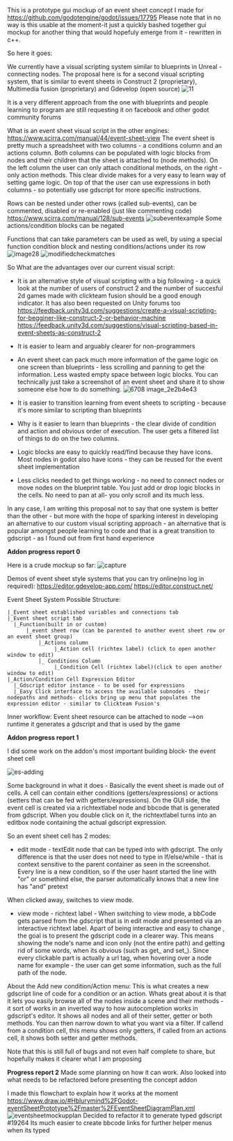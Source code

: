 This is a prototype gui mockup of an event sheet concept I made for 
https://github.com/godotengine/godot/issues/17795
Please note that in no way is this usable at the moment-it just a quickly bashed together gui mockup for another thing that would hopefuly emerge from it - rewritten in c++.

So here it goes:

We currently have a visual scripting system similar to blueprints in Unreal - connecting nodes.
The proposal here is for a second visual scripting system, that is similar to event sheets in Construct 2 (proprietary), Multimedia fusion (proprietary) and Gdevelop (open source)
![11](https://user-images.githubusercontent.com/6495061/37964468-81886d54-31b9-11e8-9ba5-555123ad1fc7.jpg)

It is a very different approach from the one with blueprints and people learning to program are still requesting it on facebook and other godot community forums

What is an event sheet visual script in the other engines:
https://www.scirra.com/manual/44/event-sheet-view
The event sheet is pretty much a spreadsheet with two columns - a conditions column and an actions column. Both columns can be populated with logic blocks from nodes and their children that the sheet is attached to (node methods). On the left column the user can only attach conditional methods, on the right - only action methods. This clear divide makes for a very easy to learn way of setting game logic. 
On top of that the user can use expressions in both columns - so potentially use gdscript for more specific instructions. 

Rows can be nested under other rows (called sub-events), can be commented, disabled or re-enabled (just like commenting code) 
https://www.scirra.com/manual/128/sub-events
![subeventexample](https://user-images.githubusercontent.com/6495061/37964565-da595506-31b9-11e8-8d9c-03f7f1944307.png)
Some actions/condition blocks can be negated

Functions that can take parameters can be used as well, by using a special function condition block and nesting conditions/actions under its row
![image28](https://user-images.githubusercontent.com/6495061/37964431-5b118958-31b9-11e8-9a81-2a56ac99c88a.png)
![modifiedcheckmatches](https://user-images.githubusercontent.com/6495061/37964409-4a2fafa2-31b9-11e8-8fee-ac374bb4996a.png)

So What are the advantages over our current visual script:
- It is an alternative style of visual scripting with a big following - a quick look at the number of users of construct 2 and the number of succesful 2d games made with clickteam fusion should be a good enough indicator. It has also been requested on Unity forums too
https://feedback.unity3d.com/suggestions/create-a-visual-scripting-for-begginer-like-construct-2-or-behavior-machine
https://feedback.unity3d.com/suggestions/visual-scripting-based-in-event-sheets-as-construct-2

- It is easier to learn and arguably clearer for non-programmers
- An event sheet can pack much more information of the game logic on one screen than blueprints - less scrolling and panning to get the information. Less wasted empty space between logic blocks. You can technically just take a screenshot of an event sheet and share it to show someone else how to do something.
![6708 image_2e2b4e43](https://user-images.githubusercontent.com/6495061/37964332-fc3ed1a6-31b8-11e8-82d8-835ea0c2ce00.png)

- It is easier to transition learning from event sheets to scripting - because it's more similar to scripting    than blueprints

- Why is it easier to learn than blueprints - the clear divide of condition and action and obvious order of execution. The user gets a filtered list of things to do on the two columns.

- Logic blocks are easy to quickly read/find because they have icons. Most nodes in godot also have icons - they can be reused for the event sheet implementation 

- Less clicks needed to get things working - no need to connect nodes or move nodes on the blueprint table.  You just add or drop logic blocks in the cells. No need to pan at all- you only scroll and its much less.

In any case, I am writing this proposal not to say that one system is better than the other - but more with the hope of sparking interest in developing an alternative to our custom visual scripting approach - an alternative that is popular amongst people learning to code and that is a great transition to gdscript - as I found out from first hand experience 

**Addon progress report 0**

Here is a crude mockup so far:
![capture](https://user-images.githubusercontent.com/6495061/38088809-13d17092-3355-11e8-89b3-563b2015686b.PNG)

Demos of event sheet style systems that you can try online(no log in required):
https://editor.gdevelop-app.com/
https://editor.construct.net/

Event Sheet System Possible Structure:
```
|_Event sheet established variables and connections tab
|_Event sheet script tab
  |_Function(built in or custom)
      |_event sheet row (can be parented to another event sheet row or an event sheet group)
          |_Actions column
               |_Action cell (richtex label) (click to open another window to edit)
          |_ Conditions Column
               |_Condition Cell (richtex label)(click to open another window to edit)
|_Action/Condition Cell Expression Editor
  |_Gdscript editor instance - to be used for expressions
  |_Easy Click interface to access the available subnodes - their nodepaths and methods- clicks bring up menu that populates the expression editor - similar to Clickteam Fusion's
```

Inner workflow:
Event sheet resource can be attached to node -->on runtime it generates a gdscript and that is used by the game

**Addon progress report 1**

I did some work on the addon's most important building block- the event sheet cell

![es-adding](https://user-images.githubusercontent.com/6495061/39065812-e6bc306a-44ca-11e8-9053-c64369d95aee.gif)

Some background in what it does - Basically the event sheet is made out of cells. A cell can contain either conditions (getters/expressions) or actions (setters that can be fed with getters/expressions).
On the GUI side, the event cell is created via a richtextlabel node and bbcode that is generated from gdscript. When you double click on it, the richtextlabel turns into an editbox node containing the actual gdscript expression. 

So an event sheet cell has 2 modes:
- edit mode - textEdit node that can be typed into with gdscript. 
The only difference is that the user does not need to type in If/else/while - that is context sensitive to the parent container as seen in the screenshot. Every line is a new condition, so if the user hasnt started the line with "or" or somethind else, the parser automatically knows that a new line has "and" pretext

When clicked away, switches to view mode.
- view mode - richtext label - When switching to view mode, a bbCode gets parsed from the gdscript that is in edit mode and presented via an interactive richtext label. Apart of being interactive and easy to change , the goal is to present the gdscript code in a clearer way. This means showing the node's name and icon only (not the entire path) and getting rid of some words, when its obvious (such as get_ and set_). Since every clickable part is actually a url tag, when hovering over a node name for example - the user can get some information, such as the full path of the node.
 
About the Add new condition/Action menu:
This is what creates a new gdscript line of code for a condition or an action. Whats great about it is that it lets you easily browse all of the nodes inside a scene and their methods - it sort of works in an inverted way to how autocompletion works in gdscript's editor. It shows all nodes and all of their setter, getter or both methods. You can then narrow down to what you want via a filter. 
If callend from a condition cell, this menu shows only getters, if called from an actions cell, it shows both setter and getter methods.

Note that this is still full of bugs and not even half complete to share, but hopefully makes it clearer what I am proposing

**Progress report 2**
Made some planning on how it can work. Also looked into what needs to be refactored before presenting the concept addon

I made this flowchart to explain how it works at the moment
https://www.draw.io/#Hblurymind%2FGodot-eventSheetPrototype%2Fmaster%2FEventSheetDiagramPlan.xml
![eventsheetmockupplan](https://user-images.githubusercontent.com/6495061/40834668-5c1f4e58-6589-11e8-8e53-ee90d8c36e78.PNG)
Decided to refactor it to generate typed gdscript
 #19264
Its much easier to create bbcode links for further helper menus when its typed 
